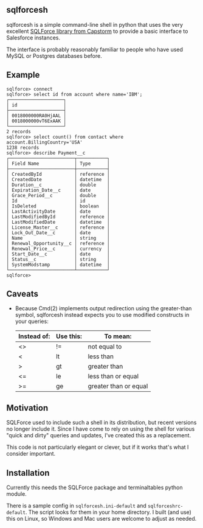 ## sqlforcesh

sqlforcesh is a simple command-line shell in python that uses the very excellent 
[SQLForce library from Capstorm](https://www.capstorm.com/sqlforce-project)
to provide a basic interface to Salesforce instances.  

The interface is probably reasonably familiar to people who have used MySQL or
Postgres databases before.

## Example

```
sqlforce> connect
sqlforce> select id from account where name='IBM';
┌────────────────────┐
│ id                 │
├────────────────────┤
│ 0018000000RA0HjAAL │
│ 0018000000vT6ExAAK │
└────────────────────┘
2 records
sqlforce> select count() from contact where account.BillingCountry='USA'
1238 records
sqlforce> describe Payment__c
┌────────────────────────┬───────────┐
│ Field Name             │ Type      │
├────────────────────────┼───────────┤
│ CreatedById            │ reference │
│ CreatedDate            │ datetime  │
│ Duration__c            │ double    │
│ Expiration_Date__c     │ date      │
│ Grace_Period__c        │ double    │
│ Id                     │ id        │
│ IsDeleted              │ boolean   │
│ LastActivityDate       │ date      │
│ LastModifiedById       │ reference │
│ LastModifiedDate       │ datetime  │
│ License_Master__c      │ reference │
│ Lock_Out_Date__c       │ date      │
│ Name                   │ string    │
│ Renewal_Opportunity__c │ reference │
│ Renewal_Price__c       │ currency  │
│ Start_Date__c          │ date      │
│ Status__c              │ string    │
│ SystemModstamp         │ datetime  │
└────────────────────────┴───────────┘
sqlforce>
```
## Caveats

* Because Cmd(2) implements output redirection using the greater-than symbol, sqlforcesh instead expects you to use modified constructs in your queries:

  Instead of: | Use this: | To mean:
  ------------|-----------|----------
  <>          | !=        | not equal to
  <           | lt        | less than
  >           | gt        | greater than
  <=          | le        | less than or equal
  >=          | ge        | greater than or equal

## Motivation

SQLForce used to include such a shell in its distribution, but recent versions no longer include it.
Since I have come to rely on using the shell for various "quick and dirty" queries and updates, I've 
created this as a replacement.

This code is not particularly elegant or clever, but if it works that's what I consider important.

## Installation

Currently this needs the SQLForce package and terminaltables python module.

There is a sample config in `sqlforcesh.ini-default` and `sqlforceshrc-default`.  The script looks for
them in your home directory.  I built (and use) this on Linux, so Windows and Mac users are welcome to 
adjust as needed.

